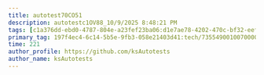 ```yaml
---
title: autotest70CO51
description: autotestc1OV88_10/9/2025 8:48:21 PM
tags: [c1a376dd-ebd0-4787-804e-a23fef23ba06:d1e7ae78-4202-470c-bf32-eef58f395288/9fa7ee94-dd61-4dcb-bd6f-d6fce4c53cf5]
primary_tag: 197f4ec4-6c14-5b5e-9fb3-058e21403d41:tech/73554900100700000996/67838200100800006287
time: 221
author_profile: https://github.com/ksAutotests
author_name: ksAutotests
---
```

